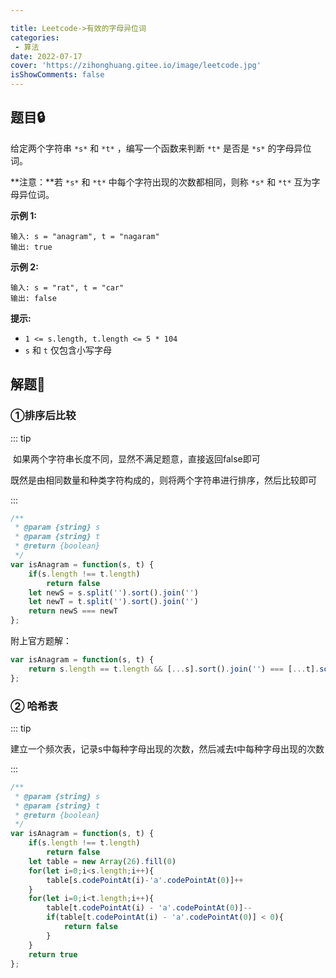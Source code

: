 ```yaml
---

title: Leetcode->有效的字母异位词
categories: 
 - 算法
date: 2022-07-17
cover: 'https://zihonghuang.gitee.io/image/leetcode.jpg'
isShowComments: false
---
```


## 题目:lock:

给定两个字符串 `*s*` 和 `*t*` ，编写一个函数来判断 `*t*` 是否是 `*s*` 的字母异位词。

**注意：**若 `*s*` 和 `*t*` 中每个字符出现的次数都相同，则称 `*s*` 和 `*t*` 互为字母异位词。

**示例 1:**

```
输入: s = "anagram", t = "nagaram"
输出: true
```

**示例 2:**

```
输入: s = "rat", t = "car"
输出: false
```

 **提示:**

- `1 <= s.length, t.length <= 5 * 104`
- `s` 和 `t` 仅包含小写字母

## 解题:key:

### ①排序后比较

::: tip

​	如果两个字符串长度不同，显然不满足题意，直接返回false即可

​	既然是由相同数量和种类字符构成的，则将两个字符串进行排序，然后比较即可

:::

```javascript
/**
 * @param {string} s
 * @param {string} t
 * @return {boolean}
 */
var isAnagram = function(s, t) {
    if(s.length !== t.length)
        return false
    let newS = s.split('').sort().join('')
    let newT = t.split('').sort().join('')
    return newS === newT
};
```

附上官方题解：

```javascript
var isAnagram = function(s, t) {
    return s.length == t.length && [...s].sort().join('') === [...t].sort().join('')
};
```

### ② 哈希表

::: tip

​	建立一个频次表，记录s中每种字母出现的次数，然后减去t中每种字母出现的次数

:::

```javascript
/**
 * @param {string} s
 * @param {string} t
 * @return {boolean}
 */
var isAnagram = function(s, t) {
    if(s.length !== t.length)
        return false
    let table = new Array(26).fill(0)
    for(let i=0;i<s.length;i++){
        table[s.codePointAt(i)-'a'.codePointAt(0)]++
    }
    for(let i=0;i<t.length;i++){
        table[t.codePointAt(i) - 'a'.codePointAt(0)]--
        if(table[t.codePointAt(i) - 'a'.codePointAt(0)] < 0){
            return false
        }
    }
    return true
};
```